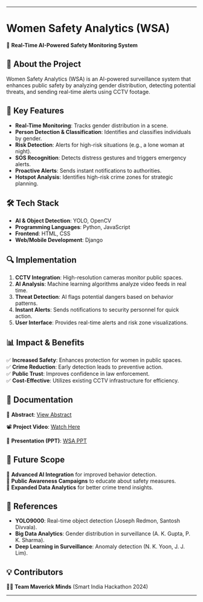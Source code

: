 

---

# Women Safety Analytics (WSA)  

🚀 **Real-Time AI-Powered Safety Monitoring System**  

## 📌 About the Project  
Women Safety Analytics (WSA) is an AI-powered surveillance system that enhances public safety by analyzing gender distribution, detecting potential threats, and sending real-time alerts using CCTV footage.  

## 🎯 Key Features  
- **Real-Time Monitoring**: Tracks gender distribution in a scene.  
- **Person Detection & Classification**: Identifies and classifies individuals by gender.  
- **Risk Detection**: Alerts for high-risk situations (e.g., a lone woman at night).  
- **SOS Recognition**: Detects distress gestures and triggers emergency alerts.  
- **Proactive Alerts**: Sends instant notifications to authorities.  
- **Hotspot Analysis**: Identifies high-risk crime zones for strategic planning.  

## 🛠️ Tech Stack  
- **AI & Object Detection**: YOLO, OpenCV  
- **Programming Languages**: Python, JavaScript  
- **Frontend**: HTML, CSS  
- **Web/Mobile Development**: Django  

## 🔍 Implementation  
1. **CCTV Integration**: High-resolution cameras monitor public spaces.  
2. **AI Analysis**: Machine learning algorithms analyze video feeds in real time.  
3. **Threat Detection**: AI flags potential dangers based on behavior patterns.  
4. **Instant Alerts**: Sends notifications to security personnel for quick action.  
5. **User Interface**: Provides real-time alerts and risk zone visualizations.  

## 📊 Impact & Benefits  
✅ **Increased Safety**: Enhances protection for women in public spaces.  
✅ **Crime Reduction**: Early detection leads to preventive action.  
✅ **Public Trust**: Improves confidence in law enforcement.  
✅ **Cost-Effective**: Utilizes existing CCTV infrastructure for efficiency.  

## 📜 Documentation  

📄 **Abstract**: [View Abstract](https://github.com/user-attachments/files/19011760/Aabstract.pdf) 

📽️ **Project Video**: [Watch Here](https://youtu.be/VrooDpoXU8I)   

📂 **Presentation (PPT)**: [WSA PPT](https://github.com/user-attachments/files/19011730/Sih.PPT.pptx)


## 🚀 Future Scope  
🔹 **Advanced AI Integration** for improved behavior detection.  
🔹 **Public Awareness Campaigns** to educate about safety measures.  
🔹 **Expanded Data Analytics** for better crime trend insights.  

## 📜 References  
- **YOLO9000**: Real-time object detection (Joseph Redmon, Santosh Divvala).  
- **Big Data Analytics**: Gender distribution in surveillance (A. K. Gupta, P. K. Sharma).  
- **Deep Learning in Surveillance**: Anomaly detection (N. K. Yoon, J. J. Lim).  

## 💡 Contributors  
👨‍💻 **Team Maverick Minds** (Smart India Hackathon 2024)  

---

